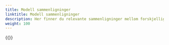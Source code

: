 ```yaml
---
title: Modell sammenligninger
linktitle: Modell sammenligninger
description: Her finner du relevante sammenligninger mellom forskjellige modeller
weight: 100
---
```


{{<children description="true" />}}

